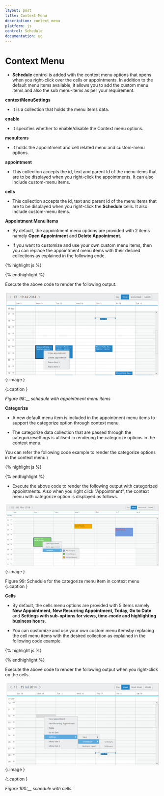 ```yaml
---
layout: post
title: Context-Menu
description: context menu
platform: js
control: Schedule
documentation: ug
---
```


# Context Menu

* **Schedule** control is added with the context menu options that opens when you right-click over the cells or appointments. In addition to the default menu items available, it allows you to add the custom menu items and also the sub menu-items as per your requirement.

**contextMenuSettings**

* It is a collection that holds the menu items data.

**enable**

* It specifies whether to enable/disable the Context menu options.

**menuItems**

* It holds the appointment and cell related menu and custom-menu options.

**appointment**

* This collection accepts the id, text and parent Id of the menu items that are to be displayed when you right-click the appointments. It can also include custom-menu items.

**cells**

* This collection accepts the id, text and parent Id of the menu items that are to be displayed when you right-click the **Schedule** cells. It  also include custom-menu items.

**Appointment Menu Items**

* By default, the appointment menu options are provided with 2 items namely **Open Appointment** and **Delete Appointment**. 

* If you want to customize and use your own custom menu items, then you can replace the appointment menu items with their desired collections as explained in the following code.



{% highlight js %}


<div id="Schedule1"> </div>
<script>
$(function () {
var dManager = ej.DataManager(window.Default).executeLocal(ej.Query().take(10));
$("#Schedule1").ejSchedule({
width: "100%",
height: "525px",
**contextMenuSettings: {**
**enable: true,**
**menuItems: {**
**appointment: [**
**{ id: "open", text: "Open Appointment" },**
**{ id: "delete", text: "Delete Appointment" },**
// Custom context menu items
**{ id: "customMenu3", text: "Menu Item 3" },**
**{ id: "customMenu4", text: "Menu Item 4" }**
**]**
**}**
**},**
appointmentSettings: {
dataSource: dManager,
id: "Id",
subject: "Subject",
startTime: "StartTime",
endTime: "EndTime",
allDay: "AllDay",
recurrence: "Recurrence",
recurrenceRule: "RecurrenceRule"
}
});
});

</script>



{% endhighlight %}



Execute the above code to render the following output.



![](Context-Menu_images/Context-Menu_img1.png)
{:.image }


{:.caption }


___Figure_ _98__:___ _schedule with_ _appointment menu items_

**Categorize** 

* A new default menu item is included in the appointment menu items to support the categorize option through context menu. 

* The categorize data collection that are passed through the categorizesettings is utilised in rendering the categorize options in the context menu. 

You can refer the following code example to render the categorize options in the context menu.\







{% highlight js %}


<div id="Schedule1"> </div>
<script>
$(function () {
var dManager = ej.DataManager(window.Default).executeLocal(ej.Query().take(10));
$("#Schedule1").ejSchedule({
contextMenuSettings: {
enable: true,
menuItems: {
appointment: [
{ id: "open", text: "Open Appointment" },
{ id: "delete", text: "Delete Appointment" },
//  the categorize menu item
**{ id: "categorize", text: "Categorize" }**
]
}
},
**//**  categorize data collection
**categorizeSettings:**
**{**
**enable:true,**
**dataSource: [**
**{ text: "Blue Category", id: 1, color: "#7499e1", fontColor: "red" },**
**{ text: "Green Category", id: 2, color: "#7cce6e", fontColor: "white" },**
**{ text: "Orange Category", id: 3, color: "#ffaa00", fontColor: "green" }**
**],**
**text: "text", id: "id", color: "color",fontColor: "fontColor"**
**},**

appointmentSettings: {
dataSource: dManager,
id: "Id",
currentDate: new Date (2014,4,5),
subject: "Subject",
startTime: "StartTime",
endTime: "EndTime",
allDay: "AllDay",
recurrence: "Recurrence",
recurrenceRule: "RecurrenceRule",

// bind the resource id fields collection of each level
**categorize:"Categorize"**
}
});
});

</script>



{% endhighlight %}



* Execute the above code to render the following output with categorized appointments. Also when you right click “Appointment”, the context menu with categorize option is displayed as follows.

![C:/Users/hariprasanths/Desktop/imagess/123/Capture2.PNG](Context-Menu_images/Context-Menu_img2.png)
{:.image }

Figure 99: Schedule for the categorize menu item in context menu
{:.caption }


**Cells** 

* By default, the cells menu options are provided with 5 items namely **New Appointment, New Recurring Appointment, Today, Go to Date** and **Settings with sub-options for views, time-mode and highlighting business hours**. 

* You can customize and use your own custom menu itemsby replacing the cell menu items with the desired collection as explained in the following code example.



{% highlight js %}


<div id="Schedule1"> </div>
<script>
$(function () {
var dManager = ej.DataManager(window.Default).executeLocal(ej.Query().take(10));
$("#Schedule1").ejSchedule({
width: "100%",
height: "525px",
currentDate: new Date (2014,4,5),
**contextMenuSettings: {**
**enable: true,**
**menuItems: {**
**cells: [**
**{ id: "new", text: "New Appointment" },**
**{ id: "recurrence", text: "New Recurring Appointment" },**
**{ id: "today", text: "Today" },**
**{ id: "gotodate", text: "Go to date" },**
**{ id: "settings", text: "Settings" },**
**{ id: "view", text: "View", parentId: "settings" },**
**{ id: "timemode", text: "TimeMode", parentId: "settings" },**
**{ id: "view_Day", text: "Day", parentId: "view" },**
**{ id: "view_Week", text: "Week", parentId: "view" },**
**{ id: "view_Workweek", text: "Workweek", parentId: "view" },**
**{ id: "view_Month", text: "Month", parentId: "view" },**
**{ id: "timemode_Hour12", text: "12 Hours", parentId: "timemode" },**
**{ id: "timemode_Hour24", text: "24 Hours", parentId: "timemode" },**
**{ id: "businesshours", text: "Business Hours", parentId: "settings" },**
// Custom context menu items
**{ id: "customMenu1", text: "Menu Item 1" },**
**{ id: "customMenu2", text: "Menu Item 2" }**
**]**
**}**
**},**
appointmentSettings: {
dataSource: dManager,
id: "Id",
subject: "Subject",
startTime: "StartTime",
endTime: "EndTime",
allDay: "AllDay",
recurrence: "Recurrence",
recurrenceRule: "RecurrenceRule"
}
});
});

</script>



{% endhighlight %}





Execute the above code to render the following output when you right-click on the cells.



![](Context-Menu_images/Context-Menu_img3.png)
{:.image }


{:.caption }


___Figure_ _100__:___ _schedule with_ _cells._

